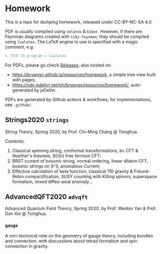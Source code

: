 # Homework
This is a repo for dumping homework, released under CC-BY-NC-SA 4.0. 

PDF is usually compiled using `xelatex` & `biber`. However, if there are Feynman diagrams created with `tikz-feynman`, they should be compiled using `lualatex`. The LaTeX engine to use is specified with a _magic comment_, e.g.
```latex
% !TeX TS-program = lualatex
```

For PDFs, please go check [Releases](https://github.com/bryango/Homework/releases/latest); also hosted on:
- https://bryango.github.io/resources/homework, a simple tree view built with pages;
- https://cdn.jsdelivr.net/gh/bryango/resources/homework/, auto-generated by jsDelivr.

PDFs are generated by Github actions & workflows; for implementations, see `.github/`. 

## Strings2020 `strings`

String Theory, Spring 2020, by Prof. Chi-Ming Chang @ Tsinghua. 

Contents:
1. Classical spinning string, conformal transformations, bc CFT & Noether's theorem, SO(n) free fermion CFT;
2. BRST current of bosonic string, normal ordering, linear dilaton CFT, bosonic strings on S^3, anomalous Current;
3. Effective calculation of beta function, classical 11D gravity & Freund–Robin compactification, SUSY counting with Killing spinors, superspace formalism, mixed diffeo-axial anomaly...

## AdvancedQFT2020	`advqft`

Advanced Quantum Field Theory, Spring 2020, by Prof. Wenbin Yan & Prof. Dan Xie @ Tsinghua. 

### `gauge`

A non-technical note on the geometry of gauge theory, including bundles and connection, with discussions about tetrad formalism and spin connection in gravity. 

